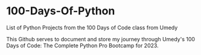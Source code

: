 # 100-Days-Of-Python
List of Python Projects from the 100 Days of Code class from Umedy

This Github serves to document and store my journey through Umedy's 
100 Days of Code: The Complete Python Pro Bootcamp for 2023.
